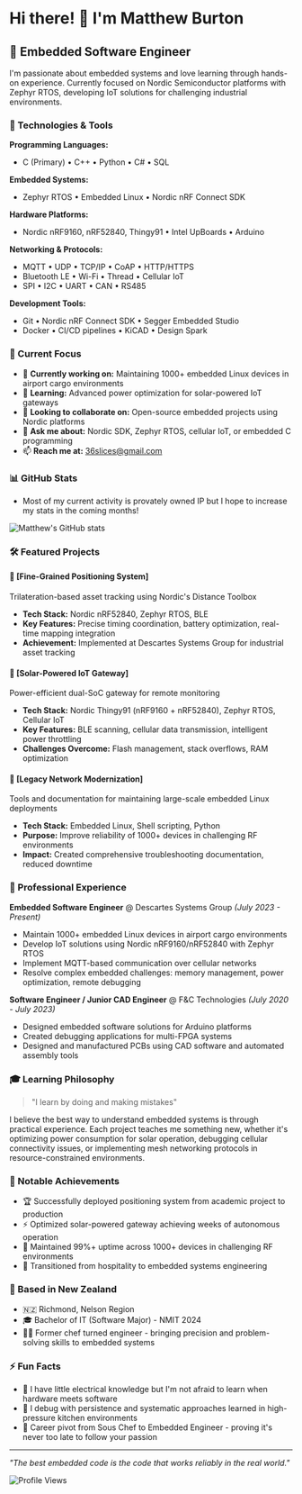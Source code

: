 # Hi there! 👋 I'm Matthew Burton

## 🚀 Embedded Software Engineer

I'm passionate about embedded systems and love learning through hands-on experience. Currently focused on Nordic Semiconductor platforms with Zephyr RTOS, developing IoT solutions for challenging industrial environments.

### 🔧 Technologies & Tools

**Programming Languages:**
- C (Primary) • C++ • Python • C# • SQL

**Embedded Systems:**
- Zephyr RTOS • Embedded Linux • Nordic nRF Connect SDK

**Hardware Platforms:**
- Nordic nRF9160, nRF52840, Thingy91 • Intel UpBoards • Arduino

**Networking & Protocols:**
- MQTT • UDP • TCP/IP • CoAP • HTTP/HTTPS
- Bluetooth LE • Wi-Fi • Thread • Cellular IoT
- SPI • I2C • UART • CAN • RS485

**Development Tools:**
- Git • Nordic nRF Connect SDK • Segger Embedded Studio
- Docker • CI/CD pipelines • KiCAD • Design Spark

### 🎯 Current Focus

- 🔭 **Currently working on:** Maintaining 1000+ embedded Linux devices in airport cargo environments
- 🌱 **Learning:** Advanced power optimization for solar-powered IoT gateways
- 🤝 **Looking to collaborate on:** Open-source embedded projects using Nordic platforms
- 💬 **Ask me about:** Nordic SDK, Zephyr RTOS, cellular IoT, or embedded C programming
- 📫 **Reach me at:** 36slices@gmail.com

### 📊 GitHub Stats
- Most of my current activity is provately owned IP but I hope to increase my stats in the coming months!

![Matthew's GitHub stats](https://github-readme-stats.vercel.app/api?username=mattburt36&show_icons=true&theme=dark)

### 🛠️ Featured Projects

#### 🔹 [Fine-Grained Positioning System]
Trilateration-based asset tracking using Nordic's Distance Toolbox
- **Tech Stack:** Nordic nRF52840, Zephyr RTOS, BLE
- **Key Features:** Precise timing coordination, battery optimization, real-time mapping integration
- **Achievement:** Implemented at Descartes Systems Group for industrial asset tracking

#### 🔹 [Solar-Powered IoT Gateway]
Power-efficient dual-SoC gateway for remote monitoring
- **Tech Stack:** Nordic Thingy91 (nRF9160 + nRF52840), Zephyr RTOS, Cellular IoT
- **Key Features:** BLE scanning, cellular data transmission, intelligent power throttling
- **Challenges Overcome:** Flash management, stack overflows, RAM optimization

#### 🔹 [Legacy Network Modernization]
Tools and documentation for maintaining large-scale embedded Linux deployments
- **Tech Stack:** Embedded Linux, Shell scripting, Python
- **Purpose:** Improve reliability of 1000+ devices in challenging RF environments
- **Impact:** Created comprehensive troubleshooting documentation, reduced downtime

### 💼 Professional Experience

**Embedded Software Engineer** @ Descartes Systems Group *(July 2023 - Present)*
- Maintain 1000+ embedded Linux devices in airport cargo environments
- Develop IoT solutions using Nordic nRF9160/nRF52840 with Zephyr RTOS
- Implement MQTT-based communication over cellular networks
- Resolve complex embedded challenges: memory management, power optimization, remote debugging

**Software Engineer / Junior CAD Engineer** @ F&C Technologies *(July 2020 - July 2023)*
- Designed embedded software solutions for Arduino platforms
- Created debugging applications for multi-FPGA systems
- Designed and manufactured PCBs using CAD software and automated assembly tools

### 🎓 Learning Philosophy

> "I learn by doing and making mistakes"

I believe the best way to understand embedded systems is through practical experience. Each project teaches me something new, whether it's optimizing power consumption for solar operation, debugging cellular connectivity issues, or implementing mesh networking protocols in resource-constrained environments.

### 🌟 Notable Achievements

- 🏆 Successfully deployed positioning system from academic project to production
- ⚡ Optimized solar-powered gateway achieving weeks of autonomous operation
- 📡 Maintained 99%+ uptime across 1000+ devices in challenging RF environments
- 🔧 Transitioned from hospitality to embedded systems engineering

### 📍 Based in New Zealand
- 🇳🇿 Richmond, Nelson Region
- 🎓 Bachelor of IT (Software Major) - NMIT 2024
- 👨‍🍳 Former chef turned engineer - bringing precision and problem-solving skills to embedded systems

### ⚡ Fun Facts

- 🔌 I have little electrical knowledge but I'm not afraid to learn when hardware meets software
- 🐛 I debug with persistence and systematic approaches learned in high-pressure kitchen environments
- 🔄 Career pivot from Sous Chef to Embedded Engineer - proving it's never too late to follow your passion

---

*"The best embedded code is the code that works reliably in the real world."*

![Profile Views](https://komarev.com/ghpvc/?username=mattburt36&color=blue)
